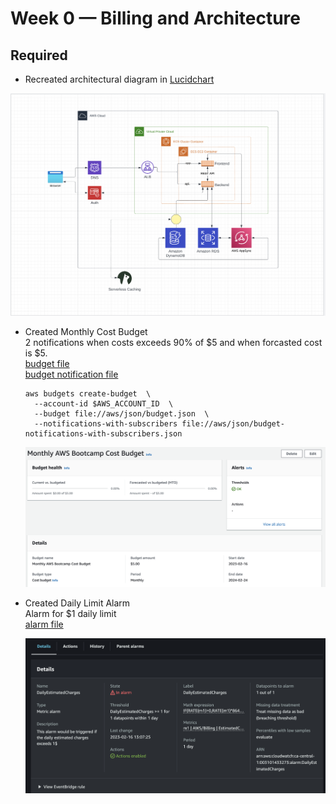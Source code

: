 # Week 0 — Billing and Architecture

## Required

- Recreated architectural diagram in [Lucidchart](https://lucid.app/lucidchart/b3b6b4af-a646-4bd8-9e20-65f8fa03b17d/edit?viewport_loc=-301%2C-105%2C2285%2C1650%2C0_0&invitationId=inv_12cca015-f027-4af6-8ff7-2acf6ebbe967)

![architectural diagram](assets/architectural_diagram.png)

- Created Monthly Cost Budget  
   2 notifications when costs exceeds 90% of $5 and when forcasted cost is $5.  
  [budget file](../aws/json/budget.json)  
   [budget notification file](../aws/json/budget-notifications-with-subscribers.json)

  ```
  aws budgets create-budget  \
    --account-id $AWS_ACCOUNT_ID  \
    --budget file://aws/json/budget.json  \
    --notifications-with-subscribers file://aws/json/budget-notifications-with-subscribers.json
  ```

  ![monthly budget](assets/monthly_budget.png)

- Created Daily Limit Alarm  
   Alarm for $1 daily limit  
  [alarm file](../aws/json/alarm-config.json)

  ![billing alarm](assets/billing_alarm.png)
